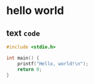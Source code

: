 # hello world
## text `code`
```c
#include <stdio.h>

int main() {
    printf("Hello, world!\n");
    return 0;
}
```